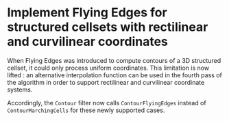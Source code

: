 # Implement Flying Edges for structured cellsets with rectilinear and curvilinear coordinates

When Flying Edges was introduced to compute contours of a 3D structured cellset, it could only process uniform coordinates. This limitation is now lifted : an alternative interpolation function can be used in the fourth pass of the algorithm in order to support rectilinear and curvilinear coordinate systems.

Accordingly, the `Contour` filter now calls `ContourFlyingEdges` instead of `ContourMarchingCells` for these newly supported cases.
